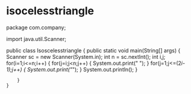 # isocelesstriangle
package com.company;

import java.util.Scanner;

public class Isoscelesstriangle {
    public static void main(String[] args) {
        Scanner sc = new Scanner(System.in);
        int n = sc.nextInt();
        int i,j;
        for(i=1;i<=n;i++)
        {
            for(j=i;j<n;j++)
            {
                System.out.print(" ");
            }
            for(j=1;j<=(2*i-1);j++)
            {
                System.out.print("*");
            }
            System.out.println();
        }

        }
    }
